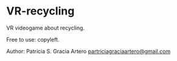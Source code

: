 # VR-recycling
 VR videogame about recycling.
 
 Free to use: copyleft.
 
 
Author: Patricia S. Gracia Artero
partriciagraciaartero@gmail.com
